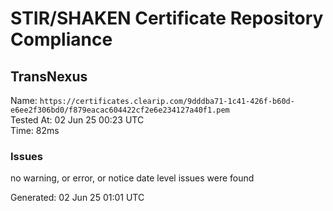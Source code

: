 # STIR/SHAKEN Certificate Repository Compliance

## TransNexus

Name: `https://certificates.clearip.com/9dddba71-1c41-426f-b60d-e6ee2f306bd0/f879eacac604422cf2e6e234127a40f1.pem`\
Tested At: 02 Jun 25 00:23 UTC\
Time: 82ms

### Issues

no warning, or error, or notice date level issues were found

Generated: 02 Jun 25 01:01 UTC